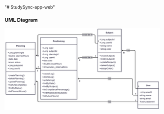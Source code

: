 "# StudySync-app-web" 

### UML Diagram

![UML Diagram StudySync](<StudySync _ Mermaid Chart-2025-08-15-010216.png>)